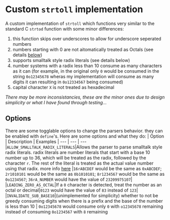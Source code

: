 # Custom `strtoll` implementation

A custom implementation of `strtoll` which functions very similar to the standard C `strtod` function with some minor differences:
1. this function skips over underscores to allow for underscore seperated numbers
2. numbers starting with 0 are not aitomatically treated as Octals (see details [below](##Options))
3. supports smalltalk style radix literals (see details below)
4. number systems with a radix less than 10 consume as many characters as it can (for example, in the original only `0` would be consumed in the string `0o12345678` wheras my implementation will consume as many digits it can resulting in `0o12334567` being consumed)
5. capital character `X` is not treated as hexadecimal

*There may be more inconsistancies, these are the minor ones due to design simplicity or what I have found through testing...*

## Options
There are some togglable options to change the parsers behavior. they can be enabled with `define`'s. Here are some options and what they do:
| Option | Description | Examples |
--- | --- | ---
|`ALLOW_SMALLTALK_RADIX_LITERALS`|Allows the parser to parse smalltalk style radix literals. radix literals are number literals that start with a base 10 number up to 36, which will be treated as the radix, followed by the character `r`. The rest of the literal is treated as the actual value number using that radix. more info [here](https://en.wikipedia.org/wiki/Smalltalk#Literals) |`16rABCDEF` would be the same as `0xABCDEF`; `2r1010101` would be the same as `0b1010101`; `8r1234567` would be the same as `0o1234567`; `36rA_NUMBER` would have the value of `23209975107`|
|`LEADING_ZERO_AS_OCTAL`|If a `0` character is detected, treat the number as an octal or decimal|`0123` would have the value of `83` instead of `123`|
|`INVALIDATE_SUB_BASE10`|(unimplemented for simplicity) whether to not be greedy consuming digits when there is a prefix and the base of the number is less than 10 | `0o12345678` would consume only `0` with `o12345678` remaining instead of consuming `0o1234567` with `8` remaining